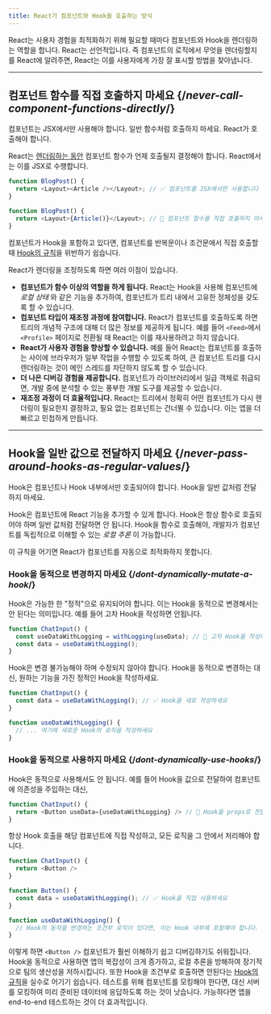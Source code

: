 ```yaml
---
title: React가 컴포넌트와 Hook을 호출하는 방식
---
```


<Intro>
React는 사용자 경험을 최적화하기 위해 필요할 때마다 컴포넌트와 Hook을 렌더링하는 역할을 합니다. React는 선언적입니다. 즉 컴포넌트의 로직에서 무엇을 렌더링할지를 React에 알려주면, React는 이를 사용자에게 가장 잘 표시할 방법을 찾아냅니다.
</Intro>

<InlineToc />

---

## 컴포넌트 함수를 직접 호출하지 마세요 {/*never-call-component-functions-directly*/}
컴포넌트는 JSX에서만 사용해야 합니다. 일반 함수처럼 호출하지 마세요. React가 호출해야 합니다.

React는 [렌더링하는 동안](/reference/rules/components-and-hooks-must-be-pure#how-does-react-run-your-code) 컴포넌트 함수가 언제 호출될지 결정해야 합니다. React에서는 이를 JSX로 수행합니다.

```js {2}
function BlogPost() {
  return <Layout><Article /></Layout>; // ✅ 컴포넌트를 JSX에서만 사용합니다
}
```

```js {2}
function BlogPost() {
  return <Layout>{Article()}</Layout>; // 🔴 컴포넌트 함수를 직접 호출하지 마세요
}
```

컴포넌트가 Hook을 포함하고 있다면, 컴포넌트를 반복문이나 조건문에서 직접 호출할 때 [Hook의 규칙](/reference/rules/rules-of-hooks)을 위반하기 쉽습니다.

React가 렌더링을 조정하도록 하면 여러 이점이 있습니다.

* **컴포넌트가 함수 이상의 역할을 하게 됩니다.** React는 Hook을 사용해 컴포넌트에 _로컬 상태_ 와 같은 기능을 추가하여, 컴포넌트가 트리 내에서 고유한 정체성을 갖도록 할 수 있습니다.
* **컴포넌트 타입이 재조정 과정에 참여합니다.** React가 컴포넌트를 호출하도록 하면 트리의 개념적 구조에 대해 더 많은 정보를 제공하게 됩니다. 예를 들어 `<Feed>`에서 `<Profile>` 페이지로 전환될 때 React는 이를 재사용하려고 하지 않습니다.
* **React가 사용자 경험을 향상할 수 있습니다.** 예를 들어 React는 컴포넌트를 호출하는 사이에 브라우저가 일부 작업을 수행할 수 있도록 하여, 큰 컴포넌트 트리를 다시 렌더링하는 것이 메인 스레드를 차단하지 않도록 할 수 있습니다.
* **더 나은 디버깅 경험을 제공합니다.** 컴포넌트가 라이브러리에서 일급 객체로 취급되면, 개발 중에 분석할 수 있는 풍부한 개발 도구를 제공할 수 있습니다.
* **재조정 과정이 더 효율적입니다.** React는 트리에서 정확히 어떤 컴포넌트가 다시 렌더링이 필요한지 결정하고, 필요 없는 컴포넌트는 건너뛸 수 있습니다. 이는 앱을 더 빠르고 민첩하게 만듭니다.

---

## Hook을 일반 값으로 전달하지 마세요 {/*never-pass-around-hooks-as-regular-values*/}

Hook은 컴포넌트나 Hook 내부에서만 호출되어야 합니다. Hook을 일반 값처럼 전달하지 마세요.

Hook은 컴포넌트에 React 기능을 추가할 수 있게 합니다. Hook은 항상 함수로 호출되어야 하며 일반 값처럼 전달하면 안 됩니다. Hook을 함수로 호출해야, 개발자가 컴포넌트를 독립적으로 이해할 수 있는 _로컬 추론_ 이 가능합니다.

이 규칙을 어기면 React가 컴포넌트를 자동으로 최적화하지 못합니다.

### Hook을 동적으로 변경하지 마세요 {/*dont-dynamically-mutate-a-hook*/}

Hook은 가능한 한 "정적"으로 유지되어야 합니다. 이는 Hook을 동적으로 변경해서는 안 된다는 의미입니다. 예를 들어 고차 Hook을 작성하면 안됩니다.

```js {2}
function ChatInput() {
  const useDataWithLogging = withLogging(useData); // 🔴 고차 Hook을 작성하지 마세요
  const data = useDataWithLogging();
}
```

Hook은 변경 불가능해야 하며 수정되지 않아야 합니다. Hook을 동적으로 변경하는 대신, 원하는 기능을 가진 정적인 Hook을 작성하세요.

```js {2,6}
function ChatInput() {
  const data = useDataWithLogging(); // ✅ Hook을 새로 작성하세요
}

function useDataWithLogging() {
  // ... 여기에 새로운 Hook의 로직을 작성하세요
}
```

### Hook을 동적으로 사용하지 마세요 {/*dont-dynamically-use-hooks*/}

Hook은 동적으로 사용해서도 안 됩니다. 예를 들어 Hook을 값으로 전달하여 컴포넌트에 의존성을 주입하는 대신,

```js {2}
function ChatInput() {
  return <Button useData={useDataWithLogging} /> // 🔴 Hook을 props로 전달하지 마세요
}
```

항상 Hook 호출을 해당 컴포넌트에 직접 작성하고, 모든 로직을 그 안에서 처리해야 합니다.

```js {6}
function ChatInput() {
  return <Button />
}

function Button() {
  const data = useDataWithLogging(); // ✅ Hook을 직접 사용하세요
}

function useDataWithLogging() {
  // Hook의 동작을 변경하는 조건부 로직이 있다면, 이는 Hook 내부에 포함해야 합니다.
}
```

이렇게 하면 `<Button />` 컴포넌트가 훨씬 이해하기 쉽고 디버깅하기도 쉬워집니다. Hook을 동적으로 사용하면 앱의 복잡성이 크게 증가하고, 로컬 추론을 방해하여 장기적으로 팀의 생산성을 저하시킵니다. 또한 Hook을 조건부로 호출하면 안된다는 [Hook의 규칙](/reference/rules/rules-of-hooks)을 실수로 어기기 쉽습니다. 테스트를 위해 컴포넌트를 모킹해야 한다면, 대신 서버를 모킹하여 미리 준비된 데이터에 응답하도록 하는 것이 낫습니다. 가능하다면 앱을 end-to-end 테스트하는 것이 더 효과적입니다.
